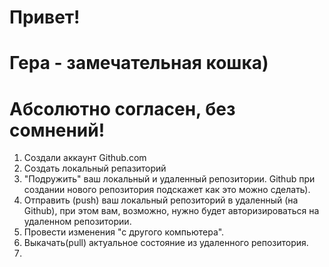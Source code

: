 # Привет!

# Гера - замечательная кошка)

# Абсолютно согласен, без сомнений!

1. Создали аккаунт Github.com
2. Создать локальный репазиторий
3. "Подружить" ваш локальный и удаленный репозитории. Github при создании нового репозитория подскажет как это можно сделать).
4. Отправить (push) ваш локальный репозиторий в удаленный  (на Github), при этом вам, возможно, нужно будет авторизироваться на удаленном репозитории.
5. Провести изменения "с другого компьютера".
6. Выкачать(pull) актуальное состояние из удаленного репозитория.
7. 